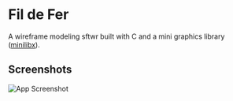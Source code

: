 
# Fil de Fer

A wireframe modeling sftwr built with C and a mini graphics library ([minilibx](https://github.com/42Paris/minilibx-linux)).


## Screenshots

![App Screenshot](https://github.com/resherra/FildeFer/blob/master/Screen%20Shot%202024-04-27%20at%206.15.51%20PM.png)